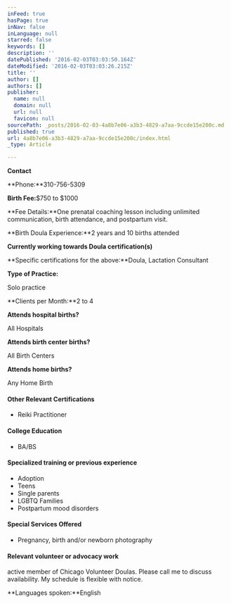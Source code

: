 ```yaml
---
inFeed: true
hasPage: true
inNav: false
inLanguage: null
starred: false
keywords: []
description: ''
datePublished: '2016-02-03T03:03:50.164Z'
dateModified: '2016-02-03T03:03:26.215Z'
title: ''
author: []
authors: []
publisher:
  name: null
  domain: null
  url: null
  favicon: null
sourcePath: _posts/2016-02-03-4a8b7e06-a3b3-4829-a7aa-9ccde15e200c.md
published: true
url: 4a8b7e06-a3b3-4829-a7aa-9ccde15e200c/index.html
_type: Article

---
```

**Contact**

**Phone:**310-756-5309

**Birth Fee:**$750 to $1000

**Fee Details:**One prenatal coaching lesson including unlimited communication, birth attendance, and postpartum visit.

**Birth Doula Experience:**2 years and 10 births attended

**Currently working towards Doula certification(s)**

**Specific certifications for the above:**Doula, Lactation Consultant

**Type of Practice:**

Solo practice

**Clients per Month:**2 to 4

**Attends hospital births?**

All Hospitals

**Attends birth center births?**

All Birth Centers

**Attends home births?**

Any Home Birth

#### Other Relevant Certifications

* Reiki Practitioner

#### College Education

* BA/BS

#### Specialized training or previous experience

* Adoption
* Teens
* Single parents
* LGBTQ Families
* Postpartum mood disorders

#### Special Services Offered

* Pregnancy, birth and/or newborn photography

#### Relevant volunteer or advocacy work

active member of Chicago Volunteer Doulas. Please call me to discuss availability. My schedule is flexible with notice.

**Languages spoken:**English